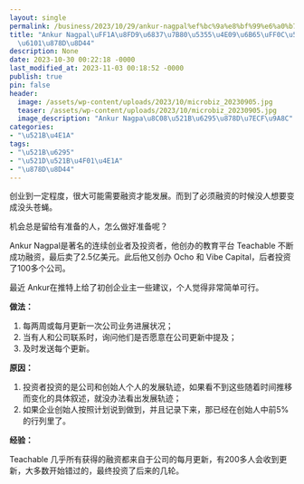 ```yaml
---
layout: single
permalink: /business/2023/10/29/ankur-nagpal%ef%bc%9a%e8%bf%99%e6%a0%b7%e7%ae%80%e5%8d%95%e4%b8%89%e6%ad%a5%ef%bc%8c%e5%88%9b%e4%b8%9a%e4%b8%8d%e6%84%81%e8%9e%8d%e8%b5%84/
title: "Ankur Nagpal\uFF1A\u8FD9\u6837\u7B80\u5355\u4E09\u6B65\uFF0C\u521B\u4E1A\u4E0D\
  \u6101\u878D\u8D44"
description: None
date: 2023-10-30 00:22:18 -0000
last_modified_at: 2023-11-03 00:18:52 -0000
publish: true
pin: false
header:
  image: /assets/wp-content/uploads/2023/10/microbiz_20230905.jpg
  teaser: /assets/wp-content/uploads/2023/10/microbiz_20230905.jpg
  image_description: "Ankur Nagpa\u8C08\u521B\u6295\u878D\u7ECF\u9A8C"
categories:
- "\u521B\u4E1A"
tags:
- "\u521B\u6295"
- "\u521D\u521B\u4F01\u4E1A"
- "\u878D\u8D44"
---
```

创业到一定程度，很大可能需要融资才能发展。而到了必须融资的时候没人想要变成没头苍蝇。

机会总是留给有准备的人，怎么做好准备呢？

Ankur Nagpal是著名的连续创业者及投资者，他创办的教育平台 Teachable 不断成功融资，最后卖了2.5亿美元。此后他又创办 Ocho 和 Vibe Capital，后者投资了100多个公司。

最近 Ankur在推特上给了初创企业主一些建议，个人觉得非常简单可行。

**做法：**

  1. ﻿﻿每两周或每月更新一次公司业务进展状况；
  2. ﻿﻿﻿当有人和公司联系时，询问他们是否愿意在公司更新中提及；
  3. ﻿﻿及时发送每个更新。

**原因：**

  1. ﻿﻿投资者投资的是公司和创始人个人的发展轨迹，如果看不到这些随着时间推移而变化的具体叙述，就没办法看出发展轨迹；
  2. ﻿﻿﻿如果企业创始人按照计划说到做到，并且记录下来，那已经在创始人中前5%的行列里了。

**经验：**

Teachable 几乎所有获得的融资都来自于公司的每月更新，有200多人会收到更新，大多数开始错过的，最终投资了后来的几轮。
